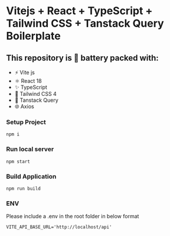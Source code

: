 # Vitejs + React + TypeScript + Tailwind CSS + Tanstack Query Boilerplate

## This repository is 🔋 battery packed with:

- ⚡️ Vite js
- ⚛️ React 18
- ✨ TypeScript
- 💨 Tailwind CSS 4
- 🦀 Tanstack Query
- 🌐 Axios

### Setup Project

```
npm i
```

### Run local server

```
npm start
```

### Build Application

```
npm run build
```

### ENV

Please include a .env in the root folder in below format

```
VITE_API_BASE_URL='http://localhost/api'
```
